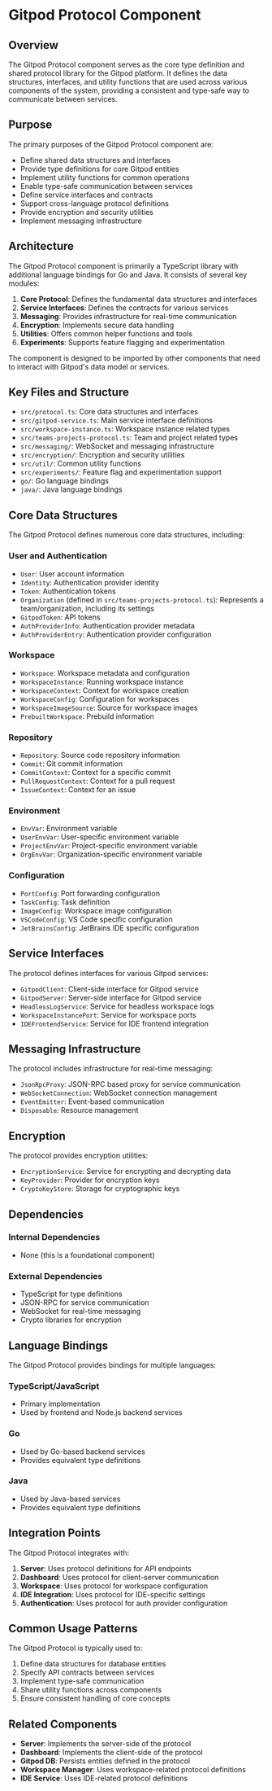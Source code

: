 # Gitpod Protocol Component

## Overview

The Gitpod Protocol component serves as the core type definition and shared protocol library for the Gitpod platform. It defines the data structures, interfaces, and utility functions that are used across various components of the system, providing a consistent and type-safe way to communicate between services.

## Purpose

The primary purposes of the Gitpod Protocol component are:
- Define shared data structures and interfaces
- Provide type definitions for core Gitpod entities
- Implement utility functions for common operations
- Enable type-safe communication between services
- Define service interfaces and contracts
- Support cross-language protocol definitions
- Provide encryption and security utilities
- Implement messaging infrastructure

## Architecture

The Gitpod Protocol component is primarily a TypeScript library with additional language bindings for Go and Java. It consists of several key modules:

1. **Core Protocol**: Defines the fundamental data structures and interfaces
2. **Service Interfaces**: Defines the contracts for various services
3. **Messaging**: Provides infrastructure for real-time communication
4. **Encryption**: Implements secure data handling
5. **Utilities**: Offers common helper functions and tools
6. **Experiments**: Supports feature flagging and experimentation

The component is designed to be imported by other components that need to interact with Gitpod's data model or services.

## Key Files and Structure

- `src/protocol.ts`: Core data structures and interfaces
- `src/gitpod-service.ts`: Main service interface definitions
- `src/workspace-instance.ts`: Workspace instance related types
- `src/teams-projects-protocol.ts`: Team and project related types
- `src/messaging/`: WebSocket and messaging infrastructure
- `src/encryption/`: Encryption and security utilities
- `src/util/`: Common utility functions
- `src/experiments/`: Feature flag and experimentation support
- `go/`: Go language bindings
- `java/`: Java language bindings

## Core Data Structures

The Gitpod Protocol defines numerous core data structures, including:

### User and Authentication
- `User`: User account information
- `Identity`: Authentication provider identity
- `Token`: Authentication tokens
- `Organization` (defined in `src/teams-projects-protocol.ts`): Represents a team/organization, including its settings
- `GitpodToken`: API tokens
- `AuthProviderInfo`: Authentication provider metadata
- `AuthProviderEntry`: Authentication provider configuration

### Workspace
- `Workspace`: Workspace metadata and configuration
- `WorkspaceInstance`: Running workspace instance
- `WorkspaceContext`: Context for workspace creation
- `WorkspaceConfig`: Configuration for workspaces
- `WorkspaceImageSource`: Source for workspace images
- `PrebuiltWorkspace`: Prebuild information

### Repository
- `Repository`: Source code repository information
- `Commit`: Git commit information
- `CommitContext`: Context for a specific commit
- `PullRequestContext`: Context for a pull request
- `IssueContext`: Context for an issue

### Environment
- `EnvVar`: Environment variable
- `UserEnvVar`: User-specific environment variable
- `ProjectEnvVar`: Project-specific environment variable
- `OrgEnvVar`: Organization-specific environment variable

### Configuration
- `PortConfig`: Port forwarding configuration
- `TaskConfig`: Task definition
- `ImageConfig`: Workspace image configuration
- `VSCodeConfig`: VS Code specific configuration
- `JetBrainsConfig`: JetBrains IDE specific configuration

## Service Interfaces

The protocol defines interfaces for various Gitpod services:

- `GitpodClient`: Client-side interface for Gitpod service
- `GitpodServer`: Server-side interface for Gitpod service
- `HeadlessLogService`: Service for headless workspace logs
- `WorkspaceInstancePort`: Service for workspace ports
- `IDEFrontendService`: Service for IDE frontend integration

## Messaging Infrastructure

The protocol includes infrastructure for real-time messaging:

- `JsonRpcProxy`: JSON-RPC based proxy for service communication
- `WebSocketConnection`: WebSocket connection management
- `EventEmitter`: Event-based communication
- `Disposable`: Resource management

## Encryption

The protocol provides encryption utilities:

- `EncryptionService`: Service for encrypting and decrypting data
- `KeyProvider`: Provider for encryption keys
- `CryptoKeyStore`: Storage for cryptographic keys

## Dependencies

### Internal Dependencies
- None (this is a foundational component)

### External Dependencies
- TypeScript for type definitions
- JSON-RPC for service communication
- WebSocket for real-time messaging
- Crypto libraries for encryption

## Language Bindings

The Gitpod Protocol provides bindings for multiple languages:

### TypeScript/JavaScript
- Primary implementation
- Used by frontend and Node.js backend services

### Go
- Used by Go-based backend services
- Provides equivalent type definitions

### Java
- Used by Java-based services
- Provides equivalent type definitions

## Integration Points

The Gitpod Protocol integrates with:
1. **Server**: Uses protocol definitions for API endpoints
2. **Dashboard**: Uses protocol for client-server communication
3. **Workspace**: Uses protocol for workspace configuration
4. **IDE Integration**: Uses protocol for IDE-specific settings
5. **Authentication**: Uses protocol for auth provider configuration

## Common Usage Patterns

The Gitpod Protocol is typically used to:
1. Define data structures for database entities
2. Specify API contracts between services
3. Implement type-safe communication
4. Share utility functions across components
5. Ensure consistent handling of core concepts

## Related Components

- **Server**: Implements the server-side of the protocol
- **Dashboard**: Implements the client-side of the protocol
- **Gitpod DB**: Persists entities defined in the protocol
- **Workspace Manager**: Uses workspace-related protocol definitions
- **IDE Service**: Uses IDE-related protocol definitions

